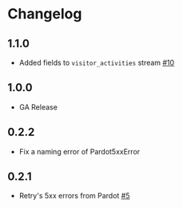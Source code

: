# Changelog

## 1.1.0
  * Added fields to `visitor_activities` stream [#10](https://github.com/singer-io/tap-pardot/pull/10)
## 1.0.0
  * GA Release

## 0.2.2
  * Fix a naming error of Pardot5xxError

## 0.2.1
  * Retry's 5xx errors from Pardot [#5](https://github.com/singer-io/tap-pardot/pull/5)
